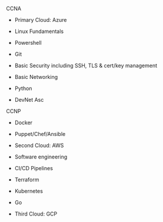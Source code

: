 
  CCNA
-   Primary Cloud: Azure
    
-   Linux Fundamentals

-   Powershell

-   Git

-   Basic Security including SSH, TLS & cert/key management
    
-   Basic Networking

-   Python

-  DevNet Asc
    

CCNP

-   Docker
    
-   Puppet/Chef/Ansible
    
-   Second Cloud: AWS
    
-   Software engineering
    
-   CI/CD Pipelines
    
-   Terraform
    
-   Kubernetes
    
-   Go 
    
-   Third Cloud: GCP
